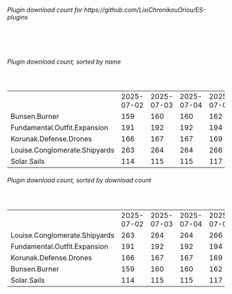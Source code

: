 <h6>Plugin download count for https://github.com/LixiChronikouOriou/ES-plugins</h6><br>
<br>
<h6>Plugin download count, sorted by name</h6><sub><sup><br>
<table>
	<tr>
		<td></td>
		<td>2025-07-02</td>
		<td>2025-07-03</td>
		<td>2025-07-04</td>
		<td>2025-07-05</td>
		<td>2025-07-06</td>
		<td>2025-07-07</td>
		<td>2025-07-08</td>
		<td>today +</td>
	</tr>
	<tr>
		<td>Bunsen.Burner</td>
		<td>159</td>
		<td>160</td>
		<td>160</td>
		<td>162</td>
		<td>162</td>
		<td>162</td>
		<td>162</td>
		<td></td>
	</tr>
	<tr>
		<td>Fundamental.Outfit.Expansion</td>
		<td>191</td>
		<td>192</td>
		<td>192</td>
		<td>194</td>
		<td>196</td>
		<td>196</td>
		<td>196</td>
		<td></td>
	</tr>
	<tr>
		<td>Korunak.Defense.Drones</td>
		<td>166</td>
		<td>167</td>
		<td>167</td>
		<td>169</td>
		<td>170</td>
		<td>170</td>
		<td>170</td>
		<td></td>
	</tr>
	<tr>
		<td>Louise.Conglomerate.Shipyards</td>
		<td>263</td>
		<td>264</td>
		<td>264</td>
		<td>266</td>
		<td>269</td>
		<td>269</td>
		<td>269</td>
		<td></td>
	</tr>
	<tr>
		<td>Solar.Sails</td>
		<td>114</td>
		<td>115</td>
		<td>115</td>
		<td>117</td>
		<td>117</td>
		<td>117</td>
		<td>117</td>
		<td></td>
	</tr>
</table>
</sub></sup>
<h6>Plugin download count, sorted by download count</h6><sub><sup><br>
<table>
	<tr>
		<td></td>
		<td>2025-07-02</td>
		<td>2025-07-03</td>
		<td>2025-07-04</td>
		<td>2025-07-05</td>
		<td>2025-07-06</td>
		<td>2025-07-07</td>
		<td>2025-07-08</td>
		<td>today +</td>
	</tr>
	<tr>
		<td>Louise.Conglomerate.Shipyards</td>
		<td>263</td>
		<td>264</td>
		<td>264</td>
		<td>266</td>
		<td>269</td>
		<td>269</td>
		<td>269</td>
		<td></td>
	</tr>
	<tr>
		<td>Fundamental.Outfit.Expansion</td>
		<td>191</td>
		<td>192</td>
		<td>192</td>
		<td>194</td>
		<td>196</td>
		<td>196</td>
		<td>196</td>
		<td></td>
	</tr>
	<tr>
		<td>Korunak.Defense.Drones</td>
		<td>166</td>
		<td>167</td>
		<td>167</td>
		<td>169</td>
		<td>170</td>
		<td>170</td>
		<td>170</td>
		<td></td>
	</tr>
	<tr>
		<td>Bunsen.Burner</td>
		<td>159</td>
		<td>160</td>
		<td>160</td>
		<td>162</td>
		<td>162</td>
		<td>162</td>
		<td>162</td>
		<td></td>
	</tr>
	<tr>
		<td>Solar.Sails</td>
		<td>114</td>
		<td>115</td>
		<td>115</td>
		<td>117</td>
		<td>117</td>
		<td>117</td>
		<td>117</td>
		<td></td>
	</tr>
</table>
</sub></sup>

